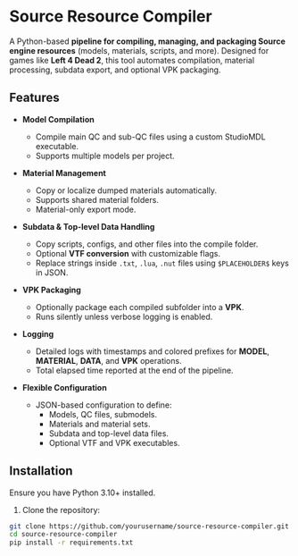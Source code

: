 # Source Resource Compiler

A Python-based **pipeline for compiling, managing, and packaging Source engine resources** (models, materials, scripts, and more). Designed for games like **Left 4 Dead 2**, this tool automates compilation, material processing, subdata export, and optional VPK packaging.  

## Features

- **Model Compilation**
  - Compile main QC and sub-QC files using a custom StudioMDL executable.
  - Supports multiple models per project.

- **Material Management**
  - Copy or localize dumped materials automatically.
  - Supports shared material folders.
  - Material-only export mode.

- **Subdata & Top-level Data Handling**
  - Copy scripts, configs, and other files into the compile folder.
  - Optional **VTF conversion** with customizable flags.
  - Replace strings inside `.txt`, `.lua`, `.nut` files using `$PLACEHOLDER$` keys in JSON.

- **VPK Packaging**
  - Optionally package each compiled subfolder into a **VPK**.
  - Runs silently unless verbose logging is enabled.

- **Logging**
  - Detailed logs with timestamps and colored prefixes for **MODEL**, **MATERIAL**, **DATA**, and **VPK** operations.
  - Total elapsed time reported at the end of the pipeline.

- **Flexible Configuration**
  - JSON-based configuration to define:
    - Models, QC files, submodels.
    - Materials and material sets.
    - Subdata and top-level data files.
    - Optional VTF and VPK executables.

## Installation
Ensure you have Python 3.10+ installed.
1. Clone the repository:

```bash
git clone https://github.com/yourusername/source-resource-compiler.git
cd source-resource-compiler
pip install -r requirements.txt
```
